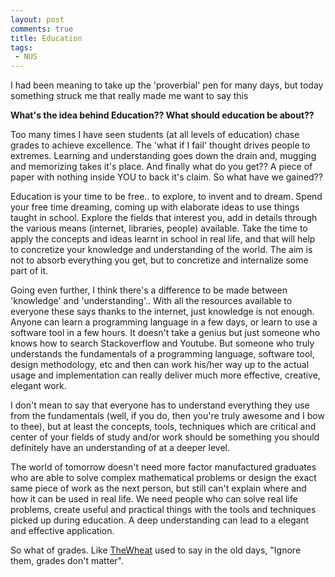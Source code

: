 ```yaml
---
layout: post
comments: true
title: Education
tags:
 - NUS
---
```


I had been meaning to take up the 'proverbial' pen for many days, but today something struck me that really made me want to say this

**What's the idea behind Education?? What should education be about??**

Too many times I have seen students (at all levels of education) chase grades to achieve excellence. The 'what if I fail' thought drives people to extremes. Learning and understanding goes down the drain and, mugging and memorizing takes it's place. And finally what do you get?? A piece of paper with nothing inside YOU to back it's claim. So what have we gained??

Education is your time to be free.. to explore, to invent and to dream. Spend your free time dreaming, coming up with elaborate ideas to use things taught in school. Explore the fields that interest you, add in details through the various means (internet, libraries, people) available. Take the time to apply the concepts and ideas learnt in school in real life, and that will help to concretize your knowledge and understanding of the world. The aim is not to absorb everything you get, but to concretize and internalize some part of it.

Going even further, I think there's a difference to be made between 'knowledge' and 'understanding'.. With all the resources available to everyone these says thanks to the internet, just knowledge is not enough. Anyone can learn a programming language in a few days, or learn to use a software tool in a few hours. It doesn't take a genius but just someone who knows how to search Stackoverflow and Youtube. But someone who truly understands the fundamentals of a programming language, software tool, design methodology, etc and then can work his/her way up to the actual usage and implementation can really deliver much more effective, creative, elegant work.

I don't mean to say that everyone has to understand everything they use from the fundamentals (well, if you do, then you're truly awesome and I bow to thee), but at least the concepts, tools, techniques which are critical and center of your fields of study and/or work should be something you should definitely have an understanding of at a deeper level.

The world of tomorrow doesn't need more factor manufactured graduates who are able to solve complex mathematical problems or design the exact same piece of work as the next person, but still can't explain where and how it can be used in real life. We need people who can solve real life problems, create useful and practical things with the tools and techniques picked up during education. A deep understanding can lead to a elegant and effective application.

So what of grades. Like [TheWheat][0] used to say in the old days, "Ignore them, grades don't matter".


[0]: http://blog.thewheatfield.org/
